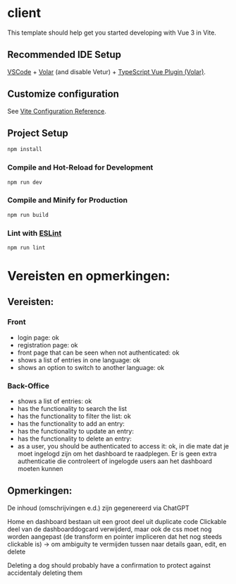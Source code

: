 # client

This template should help get you started developing with Vue 3 in Vite.

## Recommended IDE Setup

[VSCode](https://code.visualstudio.com/) + [Volar](https://marketplace.visualstudio.com/items?itemName=Vue.volar) (and disable Vetur) + [TypeScript Vue Plugin (Volar)](https://marketplace.visualstudio.com/items?itemName=Vue.vscode-typescript-vue-plugin).

## Customize configuration

See [Vite Configuration Reference](https://vitejs.dev/config/).

## Project Setup

```sh
npm install
```

### Compile and Hot-Reload for Development

```sh
npm run dev
```

### Compile and Minify for Production

```sh
npm run build
```

### Lint with [ESLint](https://eslint.org/)

```sh
npm run lint
```


# Vereisten en opmerkingen:
## Vereisten:
### Front
- login page: ok
- registration page: ok
- front page that can be seen when not authenticated: ok
- shows a list of entries in one language: ok
- shows an option to switch to another language: ok

### Back-Office
- shows a list of entries: ok
- has the functionality to search the list
- has the functionality to filter the list: ok
- has the functionality to add an entry: 
- has the functionality to update an entry: 
- has the functionality to delete an entry: 
- as a user, you should be authenticated to access it: ok, in die mate dat je moet ingelogd zijn om het dashboard te raadplegen. Er is geen extra authenticatie die controleert of ingelogde users aan het dashboard moeten kunnen



## Opmerkingen:
De inhoud (omschrijvingen e.d.) zijn gegenereerd via ChatGPT

Home en dashboard bestaan uit een groot deel uit duplicate code
Clickable deel van de dashboarddogcard verwijderd, maar ook de css moet nog worden aangepast (de transform en pointer impliceren dat het nog steeds clickable is)
-> om ambiguity te vermijden tussen naar details gaan, edit, en delete

Deleting a dog should probably have a confirmation to protect against accidentaly deleting them
